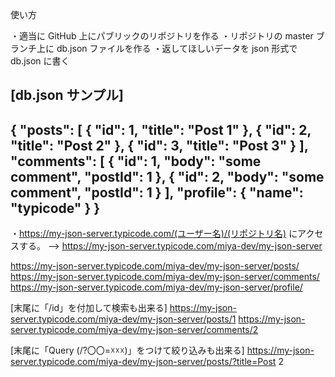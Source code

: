 使い方

・適当に GitHub 上にパブリックのリポジトリを作る
・リポジトリの master ブランチ上に db.json ファイルを作る
・返してほしいデータを json 形式で db.json に書く

[db.json サンプル]
----------------------------------------------
{
  "posts": [
    {
      "id": 1,
      "title": "Post 1"
    },
    {
      "id": 2,
      "title": "Post 2"
    },
    {
      "id": 3,
      "title": "Post 3"
    }
  ],
  "comments": [
    {
      "id": 1,
      "body": "some comment",
      "postId": 1
    },
    {
      "id": 2,
      "body": "some comment",
      "postId": 1
    }
  ],
  "profile": {
    "name": "typicode"
  }
}
-------------------------------------------------------

・https://my-json-server.typicode.com/(ユーザー名)/(リポジトリ名) にアクセスする。
  --> https://my-json-server.typicode.com/miya-dev/my-json-server

https://my-json-server.typicode.com/miya-dev/my-json-server/posts/
https://my-json-server.typicode.com/miya-dev/my-json-server/comments/
https://my-json-server.typicode.com/miya-dev/my-json-server/profile/

[末尾に「/id」を付加して検索も出来る]
https://my-json-server.typicode.com/miya-dev/my-json-server/posts/1
https://my-json-server.typicode.com/miya-dev/my-json-server/comments/2

[末尾に「Query (/?〇〇=☓☓☓)」をつけて絞り込みも出来る]
https://my-json-server.typicode.com/miya-dev/my-json-server/posts/?title=Post 2





 
